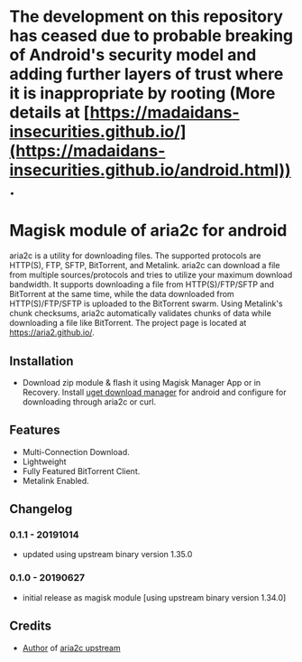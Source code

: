 # The development on this repository has ceased due to probable breaking of Android's security model and adding further layers of trust where it is inappropriate by rooting (More details at [https://madaidans-insecurities.github.io/](https://madaidans-insecurities.github.io/android.html)).


# Magisk module of aria2c for android

aria2c is a utility for downloading files. The supported protocols are HTTP(S), FTP, SFTP, BitTorrent, and Metalink. aria2c can download a file from multiple sources/protocols and tries to utilize your maximum download bandwidth. It supports downloading a file from HTTP(S)/FTP/SFTP and BitTorrent at the same time, while the data downloaded from HTTP(S)/FTP/SFTP is uploaded to the BitTorrent swarm. Using Metalink's chunk checksums, aria2c automatically validates chunks of data while downloading a file like BitTorrent. The project page is located at https://aria2.github.io/.

## Installation
- Download zip module & flash it using Magisk Manager App or in Recovery. Install [uget download manager](https://ugetdm.com/downloads/android/) for android and configure  for downloading through aria2c or curl.

## Features
-    Multi-Connection Download.
-    Lightweight
-    Fully Featured BitTorrent Client.
-    Metalink Enabled.

## Changelog
### 0.1.1 - 20191014
- updated using upstream binary version 1.35.0
### 0.1.0 - 20190627
- initial release as magisk module [using upstream binary version 1.34.0]

## Credits
- [Author](https://gist.github.com/tatsuhiro-t/) of [aria2c upstream](https://github.com/aria2/aria2/releases)

